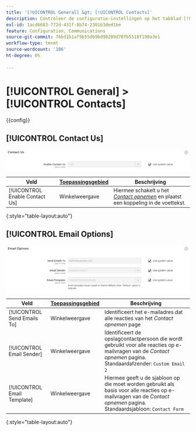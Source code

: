 ```yaml
---
title: '[!UICONTROL General] &gt; [!UICONTROL Contacts]'
description: Controleer de configuratie-instellingen op het tabblad [!UICONTROL General] &gt; [!UICONTROL Contacts] pagina van de Commerce Admin.
exl-id: 1acd6683-772d-431f-8b74-230163ded1be
feature: Configuration, Communications
source-git-commit: 76bd1b1af9b55d69bd98209d70fb5518f190a3e1
workflow-type: tm+mt
source-wordcount: '106'
ht-degree: 0%

---
```


# [!UICONTROL General] > [!UICONTROL Contacts]

{{config}}

## [!UICONTROL Contact Us]

![Contact opnemen](./assets/contacts-contact-us.png)<!-- zoom -->

<!-- [Contact Us](https://docs.magento.com/user-guide/stores/contact-us.html) -->

| Veld | [Toepassingsgebied](../../getting-started/websites-stores-views.md#scope-settings) | Beschrijving |
|--- |--- |--- |
| [!UICONTROL Enable Contact Us] | Winkelweergave | Hiermee schakelt u het [_Contact opnemen_](../../getting-started/store-details.md#contact-us-form) en plaatst een koppeling in de voettekst. |

{:style=&quot;table-layout:auto&quot;}

## [!UICONTROL Email Options]

![E-mailopties](./assets/contacts-email-options.png)<!-- zoom -->

<!-- [Email Options](https://docs.magento.com/user-guide/stores/contact-us.html) -->

| Veld | [Toepassingsgebied](../../getting-started/websites-stores-views.md#scope-settings) | Beschrijving |
|--- |--- |--- |
| [!UICONTROL Send Emails To] | Winkelweergave | Identificeert het e-mailadres dat alle reacties van het _Contact opnemen_ page |
| [!UICONTROL Email Sender] | Winkelweergave | Identificeert de opslagcontactpersoon die wordt gebruikt voor alle reacties op e-mailvragen van de _Contact opnemen_ pagina. Standaardafzender: `Custom Email 2` |
| [!UICONTROL Email Template] | Winkelweergave | Hiermee geeft u de sjabloon op die moet worden gebruikt als basis voor alle reacties op e-mailvragen van de _Contact opnemen_ pagina. Standaardsjabloon: `Contact Form` |

{:style=&quot;table-layout:auto&quot;}
